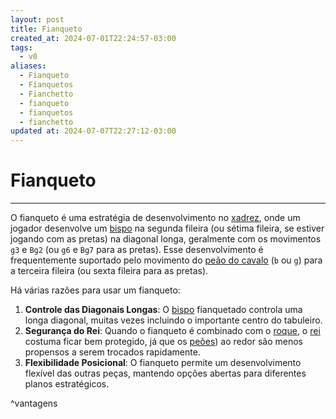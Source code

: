 ```yaml
---
layout: post
title: Fianqueto
created_at: 2024-07-01T22:24:57-03:00
tags:
  - v0
aliases:
  - Fianqueto
  - Fianquetos
  - Fianchetto
  - fianqueto
  - fianquetos
  - fianchetto
updated at: 2024-07-07T22:27:12-03:00
---
```

# Fianqueto
---
O fianqueto é uma estratégia de desenvolvimento no [xadrez](api/2024/07/2024-07-06-Xadrez.md), onde um jogador desenvolve um [bispo](_insight/2024/07/2024-07-07-Bispo_xadrez.md) na segunda fileira (ou sétima fileira, se estiver jogando com as pretas) na diagonal longa, geralmente com os movimentos `g3` e `Bg2` (ou `g6` e `Bg7` para as pretas). Esse desenvolvimento é frequentemente suportado pelo movimento do [peão do cavalo](_insight/2024/07/2024-07-08-Peao_do_cavalo.md) (`b` ou `g`) para a terceira fileira (ou sexta fileira para as pretas).

Há várias razões para usar um fianqueto:

1. **Controle das Diagonais Longas**: O [bispo](_insight/2024/07/2024-07-07-Bispo_xadrez.md) fianquetado controla uma longa diagonal, muitas vezes incluindo o importante centro do tabuleiro.
2. **Segurança do Rei**: Quando o fianqueto é combinado com o [roque](_insight/2024/07/2024-07-08-Roque.md), o [rei](_insight/2024/07/2024-07-07-Rei_xadrez.md) costuma ficar bem protegido, já que os [peões](_insight/2024/07/2024-07-06-Peão_xadrez.md)) ao redor são menos propensos a serem trocados rapidamente.
3. **Flexibilidade Posicional**: O fianqueto permite um desenvolvimento flexível das outras peças, mantendo opções abertas para diferentes planos estratégicos.

^vantagens
